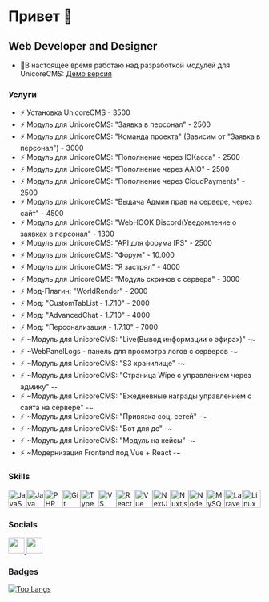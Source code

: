 Привет 👋 
=======================

Web Developer and Designer
--------------------------

* 🚀В настоящее время работаю над разработкой модулей для UnicoreCMS: [Демо версия](https://demo.unicorecms2.ru/)

### Услуги
* ⚡ Установка UnicoreCMS - 3500
* ⚡ Модуль для UnicoreCMS: "Заявка в персонал" - 2500
* ⚡ Модуль для UnicoreCMS: "Команда проекта" (Зависим от "Заявка в персонал") - 3000
* ⚡ Модуль для UnicoreCMS: "Пополнение через ЮКасса" - 2500
* ⚡ Модуль для UnicoreCMS: "Пополнение через AAIO" - 2500
* ⚡ Модуль для UnicoreCMS: "Пополнение через CloudPayments" - 2500
* ⚡ Модуль для UnicoreCMS: "Выдача Админ прав на сервере, через сайт" - 4500
* ⚡ Модуль для UnicoreCMS: "WebHOOK Discord(Уведомление о заявках в персонал" - 1300
* ⚡ Модуль для UnicoreCMS: "API для форума IPS" - 2500
* ⚡ Модуль для UnicoreCMS: "Форум" - 10.000
* ⚡ Модуль для UnicoreCMS: "Я застрял" - 4000
* ⚡ Модуль для UnicoreCMS: "Модуль скринов с сервера" - 3000
* ⚡ Мод-Плагин: "WorldRender" - 2000
* ⚡ Мод: "CustomTabList - 1.7.10" - 2000
* ⚡ Мод: "AdvancedChat - 1.7.10" - 4000
* ⚡ Мод: "Персонализация - 1.7.10" - 7000
* ⚡ ~Модуль для UnicoreCMS: "Live(Вывод информации о эфирах)" -~
* ⚡ ~WebPanelLogs - панель для просмотра логов с серверов -~
* ⚡ ~Модуль для UnicoreCMS: "S3 хранилище" -~
* ⚡ ~Модуль для UnicoreCMS: "Страница Wipe с управлением через адмику" -~
* ⚡ ~Модуль для UnicoreCMS: "Ежедневные награды управлением с сайта на сервере" -~
* ⚡ ~Модуль для UnicoreCMS: "Привязка соц. сетей" -~
* ⚡ ~Модуль для UnicoreCMS: "Бот для дс" -~
* ⚡ ~Модуль для UnicoreCMS: "Модуль на кейсы" -~
* ⚡ ~Модернизация Frontend под Vue + React -~


### Skills

<p align="left"> <a href="https://developer.mozilla.org/en-US/docs/Web/JavaScript" target="_blank" rel="noreferrer"><img src="https://raw.githubusercontent.com/danielcranney/readme-generator/main/public/icons/skills/javascript-colored.svg" width="36" height="36" alt="JavaScript" /></a><a href="https://www.oracle.com/java/" target="_blank" rel="noreferrer"><img src="https://raw.githubusercontent.com/danielcranney/readme-generator/main/public/icons/skills/java-colored.svg" width="36" height="36" alt="Java" /></a><a href="https://www.php.net/" target="_blank" rel="noreferrer"><img src="https://raw.githubusercontent.com/danielcranney/readme-generator/main/public/icons/skills/php-colored.svg" width="36" height="36" alt="PHP" /></a><a href="https://git-scm.com/" target="_blank" rel="noreferrer"><img src="https://raw.githubusercontent.com/danielcranney/readme-generator/main/public/icons/skills/git-colored.svg" width="36" height="36" alt="Git" /></a><a href="https://www.typescriptlang.org/" target="_blank" rel="noreferrer"><img src="https://raw.githubusercontent.com/danielcranney/readme-generator/main/public/icons/skills/typescript-colored.svg" width="36" height="36" alt="TypeScript" /></a><a href="https://code.visualstudio.com/" target="_blank" rel="noreferrer"><img src="https://raw.githubusercontent.com/danielcranney/readme-generator/main/public/icons/skills/visualstudiocode.svg" width="36" height="36" alt="VS Code" /></a><a href="https://reactjs.org/" target="_blank" rel="noreferrer"><img src="https://raw.githubusercontent.com/danielcranney/readme-generator/main/public/icons/skills/react-colored.svg" width="36" height="36" alt="React" /></a><a href="https://vuejs.org/" target="_blank" rel="noreferrer"><img src="https://raw.githubusercontent.com/danielcranney/readme-generator/main/public/icons/skills/vuejs-colored.svg" width="36" height="36" alt="Vue" /></a><a href="https://nextjs.org/docs" target="_blank" rel="noreferrer"><img src="https://raw.githubusercontent.com/danielcranney/readme-generator/main/public/icons/skills/nextjs-colored.svg" width="36" height="36" alt="NextJs" /></a><a href="https://nuxtjs.org/" target="_blank" rel="noreferrer"><img src="https://raw.githubusercontent.com/danielcranney/readme-generator/main/public/icons/skills/nuxtjs-colored.svg" width="36" height="36" alt="Nuxtjs" /></a><a href="https://nodejs.org/en/" target="_blank" rel="noreferrer"><img src="https://raw.githubusercontent.com/danielcranney/readme-generator/main/public/icons/skills/nodejs-colored.svg" width="36" height="36" alt="NodeJS" /></a><a href="https://www.mysql.com/" target="_blank" rel="noreferrer"><img src="https://raw.githubusercontent.com/danielcranney/readme-generator/main/public/icons/skills/mysql-colored.svg" width="36" height="36" alt="MySQL" /></a><a href="https://laravel.com/" target="_blank" rel="noreferrer"><img src="https://raw.githubusercontent.com/danielcranney/readme-generator/main/public/icons/skills/laravel-colored.svg" width="36" height="36" alt="Laravel" /></a><a href="https://www.linux.org" target="_blank" rel="noreferrer"><img src="https://raw.githubusercontent.com/danielcranney/readme-generator/main/public/icons/skills/linux-colored.svg" width="36" height="36" alt="Linux" /></a> </p>

### Socials 

<p align="left"> <a href="https://discord.com/users/s.one" target="_blank" rel="noreferrer"> <picture> <source media="(prefers-color-scheme: dark)" srcset="https://raw.githubusercontent.com/danielcranney/readme-generator/main/public/icons/socials/discord-dark.svg" /> <source media="(prefers-color-scheme: light)" srcset="https://raw.githubusercontent.com/danielcranney/readme-generator/main/public/icons/socials/discord.svg" /> <img src="https://raw.githubusercontent.com/danielcranney/readme-generator/main/public/icons/socials/discord.svg" width="32" height="32" /> </picture> </a> <a href="https://www.github.com/Nik497926" target="_blank" rel="noreferrer"> <picture> <source media="(prefers-color-scheme: dark)" srcset="https://raw.githubusercontent.com/danielcranney/readme-generator/main/public/icons/socials/github-dark.svg" /> <source media="(prefers-color-scheme: light)" srcset="https://raw.githubusercontent.com/danielcranney/readme-generator/main/public/icons/socials/github.svg" /> <img src="https://raw.githubusercontent.com/danielcranney/readme-generator/main/public/icons/socials/github.svg" width="32" height="32" /> </picture> </a></p>

### Badges

[![Top Langs](https://github-readme-stats.vercel.app/api/top-langs/?username=nik497926&layout=compact&theme=vision-friendly-dark)](https://github.com/anuraghazra/github-readme-stats)




 <!--## Hi there 👋
  
**Nik497926/Nik497926** is a ✨ _special_ ✨ repository because its `README.md` (this file) appears on your GitHub profile.

Here are some ideas to get you started:
  
- 🔭 I’m currently working on ...
- 🌱 I’m currently learning ...
- 👯 I’m looking to collaborate on ...
- 🤔 I’m looking for help with ...
- 💬 Ask me about ...
- 📫 How to reach me: ...
- 😄 Pronouns: ...
- ⚡ Fun fact: ...
 
[![Typing SVG](https://readme-typing-svg.herokuapp.com?color=%2336BCF7&lines=Привет+пупсик,+я+ещё+не+закончил+тут+оформлять)](https://git.io/typing-svg)

[![Top Langs](https://github-readme-stats.vercel.app/api/top-langs/?username=nik497926&layout=compact&theme=vision-friendly-dark)](https://github.com/anuraghazra/github-readme-stats)

<div>
  <img src="https://github.com/devicons/devicon/blob/master/icons/vscode/vscode-original-wordmark.svg" title="VSCode" alt="VSCode" width="40" height="40"/>&nbsp;
  <img src="https://github.com/devicons/devicon/blob/master/icons/javascript/javascript-original.svg" title="JavaScript" alt="JavaScript" width="40" height="40"/>&nbsp;
  <img src="https://github.com/devicons/devicon/blob/master/icons/typescript/typescript-original.svg" title="TypeScript" alt="TypeScript" width="40" height="40"/>&nbsp;
  <img src="https://github.com/devicons/devicon/blob/master/icons/nodejs/nodejs-original-wordmark.svg" title="NodeJS" alt="NodeJS" width="40" height="40"/>&nbsp;
  <img src="https://github.com/devicons/devicon/blob/master/icons/react/react-original-wordmark.svg" title="React" alt="React" width="40" height="40"/>&nbsp;
  <img src="https://github.com/devicons/devicon/blob/master/icons/nuxtjs/nuxtjs-original-wordmark.svg" title="NuxtJS" alt="NuxtJS" width="40" height="40"/>&nbsp;
  <img src="https://github.com/devicons/devicon/blob/master/icons/vuejs/vuejs-original-wordmark.svg" title="VueJS" alt="VueJS" width="40" height="40"/>&nbsp;
  <img src="https://github.com/devicons/devicon/blob/master/icons/nginx/nginx-original.svg" title="Nginx" alt="Nginx" width="40" height="40"/>&nbsp;
  <img src="https://github.com/devicons/devicon/blob/master/icons/mariadb/mariadb-original-wordmark.svg" title="MariaDB" alt="MariaDB" width="40" height="40"/>&nbsp;
  <img src="https://github.com/devicons/devicon/blob/master/icons/mysql/mysql-original-wordmark.svg" title="MySQL"  alt="MySQL" width="40" height="40"/>&nbsp;
  <img src="https://github.com/devicons/devicon/blob/master/icons/java/java-original-wordmark.svg" title="Java" alt="Java" width="40" height="40"/>&nbsp;
  <img src="https://github.com/devicons/devicon/blob/master/icons/html5/html5-original.svg" title="HTML5" alt="HTML" width="40" height="40"/>&nbsp;
  <img src="https://github.com/devicons/devicon/blob/master/icons/git/git-original-wordmark.svg" title="Git" **alt="Git" width="40" height="40"/>
</div>


-->

